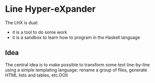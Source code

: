 # Line Hyper-eXpander

The LHX is dual:

- it is a tool to do some work
- it is a sandbox to learn how to program in the Haskell language

## Idea

The central idea is to make possible to transform some text line-by-line using a simple templating language: rename a group of files, generate HTML lists and tables, etc.OOII
